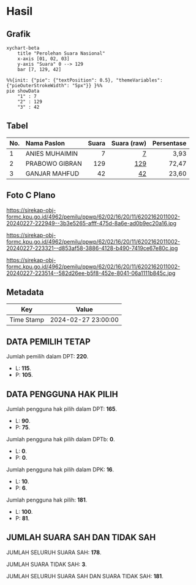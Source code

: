 # Hasil

## Grafik

```mermaid
xychart-beta
    title "Perolehan Suara Nasional"
    x-axis [01, 02, 03]
    y-axis "Suara" 0 --> 129
    bar [7, 129, 42]
```

```mermaid
%%{init: {"pie": {"textPosition": 0.5}, "themeVariables": {"pieOuterStrokeWidth": "5px"}} }%%
pie showData
    "1" : 7
    "2" : 129
    "3" : 42
```

## Tabel

| No. | Nama Paslon    | Suara | Suara (raw) | Persentase |
|:--- |:-------------- | -----:| -----------:| ----------:|
| 1   | ANIES MUHAIMIN | 7     | [7][p-1]    | 3,93       |
| 2   | PRABOWO GIBRAN | 129   | [129][p-2]  | 72,47      |
| 3   | GANJAR MAHFUD  | 42    | [42][p-3]   | 23,60      |


[p-1]: https://github.com/gigit-pemilu/pemilu-2024/blob/main/pilpres/hitung-suara/sub/62-kalimantan-tengah/sub/02-kotawaringin-timur/sub/16-tualan-hulu/sub/2011-jati-waringin/sub/002-tps/sub/paslon-1.txt
[p-2]: https://github.com/gigit-pemilu/pemilu-2024/blob/main/pilpres/hitung-suara/sub/62-kalimantan-tengah/sub/02-kotawaringin-timur/sub/16-tualan-hulu/sub/2011-jati-waringin/sub/002-tps/sub/paslon-2.txt
[p-3]: https://github.com/gigit-pemilu/pemilu-2024/blob/main/pilpres/hitung-suara/sub/62-kalimantan-tengah/sub/02-kotawaringin-timur/sub/16-tualan-hulu/sub/2011-jati-waringin/sub/002-tps/sub/paslon-3.txt

## Foto C Plano

https://sirekap-obj-formc.kpu.go.id/4962/pemilu/ppwp/62/02/16/20/11/6202162011002-20240227-222949--3b3e5265-afff-475d-8a6e-ad0b9ec20a16.jpg

https://sirekap-obj-formc.kpu.go.id/4962/pemilu/ppwp/62/02/16/20/11/6202162011002-20240227-223321--d853af58-3886-4128-b490-7419ce67e80c.jpg

https://sirekap-obj-formc.kpu.go.id/4962/pemilu/ppwp/62/02/16/20/11/6202162011002-20240227-223514--582d26ee-b5f8-452e-8041-06a1111b845c.jpg


## Metadata

| Key        | Value               |
| ---------- | ------------------- |
| Time Stamp | 2024-02-27 23:00:00 |


## DATA PEMILIH TETAP

Jumlah pemilih dalam DPT: **220**.
 * L: **115**.
 * P: **105**.

## DATA PENGGUNA HAK PILIH

Jumlah pengguna hak pilih dalam DPT: **165**.
 * L: **90**.
 * P: **75**.

Jumlah pengguna hak pilih dalam DPTb: **0**.
 * L: **0**.
 * P: **0**.

Jumlah pengguna hak pilih dalam DPK: **16**.
 * L: **10**.
 * P: **6**.

Jumlah pengguna hak pilih: **181**.
 * L: **100**.
 * P: **81**.

## JUMLAH SUARA SAH DAN TIDAK SAH

JUMLAH SELURUH SUARA SAH: **178**.

JUMLAH SUARA TIDAK SAH: **3**.

JUMLAH SELURUH SUARA SAH DAN SUARA TIDAK SAH: **181**.


